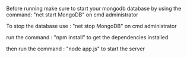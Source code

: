 
Before running make sure to start your mongodb database by using the command:
"net start MongoDB" on cmd administrator 

To stop the database use :
 "net stop MongoDB" on cmd administrator 

run the command : "npm install" to get the dependencies installed

then run the command : "node app.js" to start the server 

